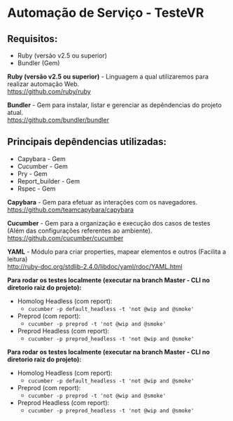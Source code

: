 # Automação de Serviço - TesteVR

## Requisitos:

* Ruby (versão v2.5 ou superior)
* Bundler (Gem)

**Ruby (versão v2.5 ou superior)** - Linguagem a qual utilizaremos para realizar automação Web.  
https://github.com/ruby/ruby  

**Bundler** - Gem para instalar, listar e gerenciar as depêndencias do projeto atual.  
https://github.com/bundler/bundler  

## Principais depêndencias utilizadas:

* Capybara       - Gem
* Cucumber       - Gem 
* Pry            - Gem 
* Report_builder - Gem 
* Rspec          - Gem


**Capybara** - Gem para efetuar as interações com os navegadores.  
https://github.com/teamcapybara/capybara  

**Cucumber** - Gem para a organização e execução dos casos de testes (Além das configurações referentes ao ambiente).  
https://github.com/cucumber/cucumber  

**YAML** - Módulo para criar properties, mapear elementos e outros (Facilita a leitura)  
http://ruby-doc.org/stdlib-2.4.0/libdoc/yaml/rdoc/YAML.html  


**Para rodar os testes localmente (executar na branch Master - CLI no diretorio raiz do projeto):** 

* Homolog Headless (com report): 
    * ``cucumber -p default_headless -t 'not @wip and @smoke'``
* Preprod (com report): 
    * ``cucumber -p preprod -t 'not @wip and @smoke'``
* Preprod Headless (com report): 
    * ``cucumber -p preprod_headless -t 'not @wip and @smoke'``

**Para rodar os testes localmente (executar na branch Master - CLI no diretorio raiz do projeto):** 

* Homolog Headless (com report): 
    * ``cucumber -p default_headless -t 'not @wip and @smoke'``
* Preprod (com report): 
    * ``cucumber -p preprod -t 'not @wip and @smoke'``
* Preprod Headless (com report): 
    * ``cucumber -p preprod_headless -t 'not @wip and @smoke'``
